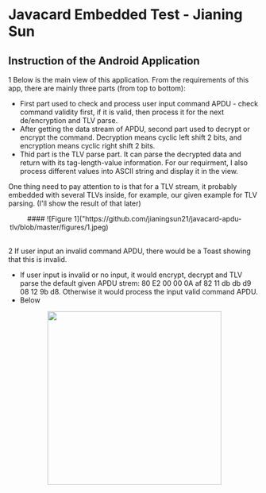 # Javacard Embedded Test - Jianing Sun
## Instruction of the Android Application
1 Below is the main view of this application. From the requirements of this app, there are mainly
three parts (from top to bottom): 
* First part used to check and process user input command APDU - check command validity first, 
if it is valid, then process it for the next de/encryption and TLV parse.
* After getting the data stream of APDU, second part used to decrypt or encrypt the command. Decryption means 
cyclic left shift 2 bits, and encryption means cyclic right shift 2 bits.
* Thid part is the TLV parse part. It can parse the decrypted data and return with its tag-length-value information.
For our requirment, I also process different values into ASCII string and display it in the view.   

One thing need to pay attention to is that for a TLV stream, it probably embedded with several TLVs inside, 
for example, our given example for TLV parsing. (I'll show the result of that later)
<div align="center">
<!--   <img src="https://github.com/jianingsun21/javacard-apdu-tlv/blob/master/figures/1.jpeg" width="350" height=“400"> -->
  #### ![Figure 1]("https://github.com/jianingsun21/javacard-apdu-tlv/blob/master/figures/1.jpeg)                                                                               
</div>

2 If user input an invalid command APDU, there would be a Toast showing that this is invalid. 
* If user input is invalid or no input, it would encrypt, decrypt and TLV parse the default given APDU strem:
80 E2 00 00 0A af 82 11 db db d9 08 12 9b d8. Otherwise it would process the input valid command APDU. 
* Below
<div align="center">
  <img src="https://github.com/jianingsun21/javacard-apdu-tlv/blob/master/figures/2.jpeg" width="350" height=“400">
</div>
